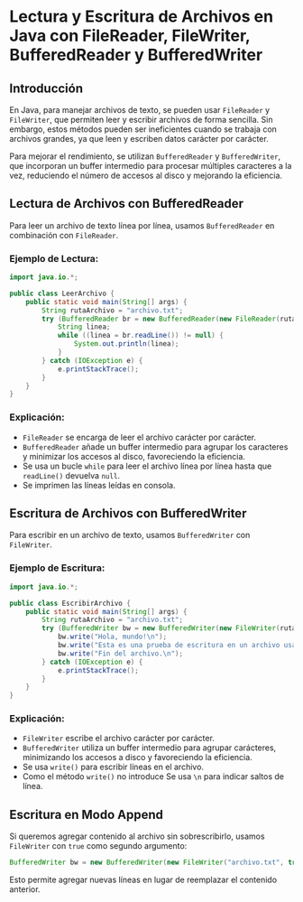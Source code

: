 # Lectura y Escritura de Archivos en Java con FileReader, FileWriter, BufferedReader y BufferedWriter

## Introducción
En Java, para manejar archivos de texto, se pueden usar `FileReader` y `FileWriter`, que permiten leer y escribir archivos de forma sencilla. Sin embargo, estos métodos pueden ser ineficientes cuando se trabaja con archivos grandes, ya que leen y escriben datos carácter por carácter.

Para mejorar el rendimiento, se utilizan `BufferedReader` y `BufferedWriter`, que incorporan un buffer intermedio para procesar múltiples caracteres a la vez, reduciendo el número de accesos al disco y mejorando la eficiencia.

## Lectura de Archivos con BufferedReader
Para leer un archivo de texto línea por línea, usamos `BufferedReader` en combinación con `FileReader`.

### Ejemplo de Lectura:
```java
import java.io.*;

public class LeerArchivo {
    public static void main(String[] args) {
        String rutaArchivo = "archivo.txt";
        try (BufferedReader br = new BufferedReader(new FileReader(rutaArchivo))) {
            String linea;
            while ((linea = br.readLine()) != null) {
                System.out.println(linea);
            }
        } catch (IOException e) {
            e.printStackTrace();
        }
    }
}
```
### Explicación:
- `FileReader` se encarga de leer el archivo carácter por carácter.
- `BufferedReader` añade un buffer intermedio para agrupar los caracteres y minimizar los accesos al disco, favoreciendo la eficiencia.
- Se usa un bucle `while` para leer el archivo línea por línea hasta que `readLine()` devuelva `null`.
- Se imprimen las líneas leídas en consola.

## Escritura de Archivos con BufferedWriter
Para escribir en un archivo de texto, usamos `BufferedWriter` con `FileWriter`.

### Ejemplo de Escritura:
```java
import java.io.*;

public class EscribirArchivo {
    public static void main(String[] args) {
        String rutaArchivo = "archivo.txt";
        try (BufferedWriter bw = new BufferedWriter(new FileWriter(rutaArchivo))) {
            bw.write("Hola, mundo!\n");
            bw.write("Esta es una prueba de escritura en un archivo usando BufferedWriter.\n");
            bw.write("Fin del archivo.\n");
        } catch (IOException e) {
            e.printStackTrace();
        }
    }
}
```
### Explicación:
- `FileWriter` escribe el archivo carácter por carácter.
- `BufferedWriter` utiliza un buffer intermedio para agrupar carácteres, minimizando los accesos a disco y favoreciendo la eficiencia.
- Se usa `write()` para escribir líneas en el archivo.
- Como el método `write()` no introduce Se usa `\n` para indicar saltos de línea.

## Escritura en Modo Append
Si queremos agregar contenido al archivo sin sobrescribirlo, usamos `FileWriter` con `true` como segundo argumento:
```java
BufferedWriter bw = new BufferedWriter(new FileWriter("archivo.txt", true));
```
Esto permite agregar nuevas líneas en lugar de reemplazar el contenido anterior.

